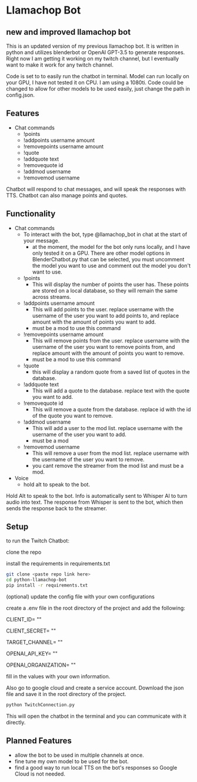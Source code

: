 # Llamachop Bot

## new and improved llamachop bot

This is an updated version of my previous llamachop bot. It is written in python and utilizes blenderbot or OpenAI GPT-3.5 to generate responses. Right now I am getting it working on my twitch channel, but I eventually want to make it work for any twitch channel.

Code is set to to easily run the chatbot in terminal. Model can run locally on your GPU, I have not tested it on CPU. I am using a 1080ti. Code could be changed to allow for other models to be used easily, just change the path in config.json.

## Features

- Chat commands
  - !points
  - !addpoints username amount
  - !removepoints username amount
  - !quote
  - !addquote text
  - !removequote id
  - !addmod username
  - !removemod username

Chatbot will respond to chat messages, and will speak the responses with TTS. Chatbot can also manage points and quotes.

## Functionality

- Chat commands
  - To interact with the bot, type @llamachop_bot in chat at the start of your message.
    - at the moment, the model for the bot only runs locally, and I have only tested it on a GPU. There are other model options in BlenderChatbot.py that can be selected, you must uncomment the model you want to use and comment out the model you don't want to use.
  - !points
    - This will display the number of points the user has. These points are stored on a local database, so they will remain the same across streams.
  - !addpoints username amount
    - This will add points to the user. replace username with the username of the user you want to add points to, and replace amount with the amount of points you want to add.
    - must be a mod to use this command
  - !removepoints username amount
    - This will remove points from the user. replace username with the username of the user you want to remove points from, and replace amount with the amount of points you want to remove.
    - must be a mod to use this command
  - !quote
    - this will display a random quote from a saved list of quotes in the database.
  - !addquote text
    - This will add a quote to the database. replace text with the quote you want to add.
  - !removequote id
    - This will remove a quote from the database. replace id with the id of the quote you want to remove.
  - !addmod username
    - This will add a user to the mod list. replace username with the username of the user you want to add.
    - must be a mod
  - !removemod username
    - This will remove a user from the mod list. replace username with the username of the user you want to remove.
    - you cant remove the streamer from the mod list and must be a mod.
- Voice
  - hold alt to speak to the bot.

Hold Alt to speak to the bot. Info is automatically sent to Whisper AI to turn audio into text. The response from Whisper is sent to the bot, which then sends the response back to the streamer.

## Setup

to run the Twitch Chatbot:

clone the repo

install the requirements in requirements.txt

```bash
git clone <paste repo link here>
cd python-llamachop-bot
pip install -r requirements.txt
```
(optional) update the config file with your own configurations

create a .env file in the root directory of the project and add the following:

CLIENT_ID= ""

CLIENT_SECRET= ""

TARGET_CHANNEL= ""

OPENAI_API_KEY= ""

OPENAI_ORGANIZATION= ""

fill in the values with your own information.

Also go to google cloud and create a service account. Download the json file and save it in the root directory of the project.

```bash
python TwitchConnection.py
```

This will open the chatbot in the terminal and you can communicate with it directly. 

## Planned Features

- allow the bot to be used in multiple channels at once.
- fine tune my own model to be used for the bot. 
- find a good way to run local TTS on the bot's responses so Google Cloud is not needed.